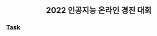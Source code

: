 
<h2 align="center"> <strong>2022 인공지능 온라인 경진 대회</strong> </h2>

### [Task](https://aichallenge.or.kr/competition/detail/1/task/2/taskInfo)
